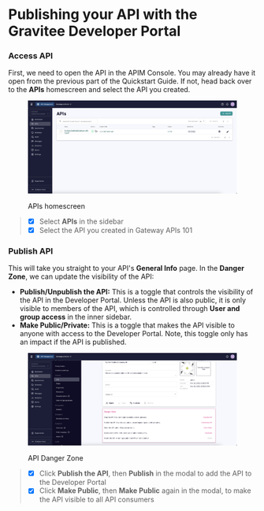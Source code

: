 # Publishing your API with the Gravitee Developer Portal

### Access API

First, we need to open the API in the APIM Console. You may already have it open from the previous part of the Quickstart Guide. If not, head back over to the **APIs** homescreen and select the API you created.

<figure><img src="../../../../.gitbook/assets/Screenshot 2023-11-19 at 8.25.21 PM.png" alt=""><figcaption><p>APIs homescreen</p></figcaption></figure>

> * [x] Select **APIs** in the sidebar
> * [x] Select the API you created in Gateway APIs 101

### Publish API

This will take you straight to your API's **General Info** page. In the **Danger Zone**, we can update the visibility of the API:

* **Publish/Unpublish the API:** This is a toggle that controls the visibility of the API in the Developer Portal. Unless the API is also public, it is only visible to members of the API, which is controlled through **User and group access** in the inner sidebar.
* **Make Public/Private:** This is a toggle that makes the API visible to anyone with access to the Developer Portal. Note, this toggle only has an impact if the API is published.

<figure><img src="../../../../.gitbook/assets/Screenshot 2023-11-19 at 11.20.32 PM.png" alt=""><figcaption><p>API Danger Zone</p></figcaption></figure>

> * [x] Click **Publish the API**, then **Publish** in the modal to add the API to the Developer Portal
> * [x] Click **Make Public**, then **Make Public** again in the modal, to make the API visible to all API consumers
